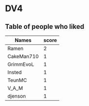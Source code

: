 # DV4
## Table of people who liked
Names | score
--- | ---
Ramen | 2
CakeMan710 | 1
GrimmEvoL | 1
Insted | 1
TeunMC | 1
V_A_M | 1
djenson | 1

